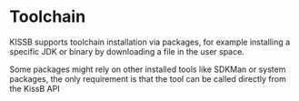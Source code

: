 # Toolchain

KISSB supports toolchain installation via packages, for example installing a specific JDK or binary by downloading a file in the user space. 

Some packages might rely on other installed tools like SDKMan or system packages, the only requirement is that the tool can be called directly from the KissB API